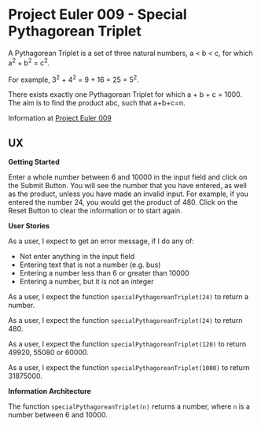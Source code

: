 # Project Euler 009 - Special Pythagorean Triplet

A Pythagorean Triplet is a set of three natural numbers, a < b < c, for which a<sup>2</sup> + b<sup>2</sup> = c<sup>2</sup>.

For example, 3<sup>2</sup> + 4<sup>2</sup> = 9 + 16 = 25 = 5<sup>2</sup>.

There exists exactly one Pythagorean Triplet for which a + b + c = 1000.
The aim is to find the product abc, such that a+b+c=n.

Information at [Project Euler 009](https://projecteuler.net/problem=9)

## UX

**Getting Started**

Enter a whole number between 6 and 10000 in the input field and click on the Submit Button.  You will see the number that you have entered, as well as the product, unless you have made an invalid input.  For example, if you entered the number 24, you would get the product of 480.  Click on the Reset Button to clear the information or to start again.

**User Stories**

As a user, I expect to get an error message, if I do any of:

<ul>
    <li>Not enter anything in the input field</li>
    <li>Entering text that is not a number (e.g. bus)</li>
    <li>Entering a number less than 6 or greater than 10000</li>
    <li>Entering a number, but it is not an integer</li>
</ul>

As a user, I expect the function `specialPythagoreanTriplet(24)` to return a number.

As a user, I expect the function `specialPythagoreanTriplet(24)` to return 480.

As a user, I expect the function `specialPythagoreanTriplet(120)` to return 49920, 55080 or 60000.

As a user, I expect the function `specialPythagoreanTriplet(1000)` to return 31875000.

**Information Architecture**

The function `specialPythagoreanTriplet(n)` returns a number, where `n` is a number between 6 and 10000.


